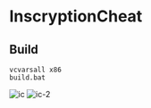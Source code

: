 # InscryptionCheat

## Build

    vcvarsall x86
    build.bat

![ic](https://user-images.githubusercontent.com/38132413/151972015-647495a9-0db4-4095-ae70-8749ec1ef57b.jpg)
![ic-2](https://user-images.githubusercontent.com/38132413/150655463-f1a94c89-273a-4289-b12c-d18768a78e7c.jpg)
